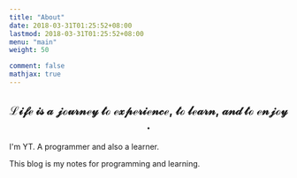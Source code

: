 ```yaml
---
title: "About"
date: 2018-03-31T01:25:52+08:00
lastmod: 2018-03-31T01:25:52+08:00
menu: "main"
weight: 50

comment: false
mathjax: true
---
```


## $$\mathcal {Life \ is \ a \ journey \ to \ experience, \ to \ learn, \ and \ to \ enjoy.}$$

I'm YT. A programmer and also a learner.

This blog is my notes for programming and learning.
